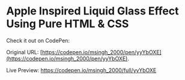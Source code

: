 # Apple Inspired Liquid Glass Effect Using Pure HTML & CSS

Check it out on CodePen:  

Original URL: [https://codepen.io/msingh_2000/pen/yyYbOXE](https://codepen.io/msingh_2000/pen/yyYbOXE).

Live Preview: https://codepen.io/msingh_2000/full/yyYbOXE

